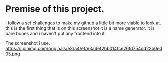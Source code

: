 Premise of this project.
====

i follow a set challenges to make my github a little bit more viable to look at.
this is the first thing that is on this screenshot it is a name generator.
it is bare bones and i haven't put any frontend into it.

The screenshot i use.
https://i.pinimg.com/originals/e3/a4/ef/e3a4ef2bb014fce26fd754dd22b0ed05.png